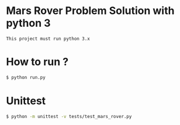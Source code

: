 # Mars Rover Problem Solution with python 3
    This project must run python 3.x
# How to run ?
```sh
$ python run.py
```

# Unittest
```sh
$ python -m unittest -v tests/test_mars_rover.py
```